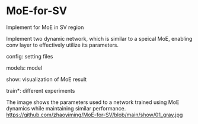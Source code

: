 # MoE-for-SV
Implement for MoE in SV region

Implement two dynamic network, which is similar to a speical MoE, enabling conv layer to effectively utilize its parameters.

config: setting files 

models: model

show: visualization of MoE result

train*: different experiments

The image shows the parameters used to a network trained using MoE dynamics while maintaining similar performance.
https://github.com/zhaoyiming/MoE-for-SV/blob/main/show/01_gray.jpg
